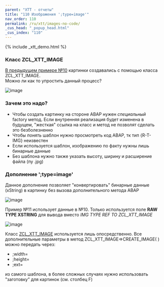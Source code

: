 ```yaml
---
parent: "XTT - отчеты"
title: "110 Изображения ';type=image'"
nav_order: 110
permalink: /ru/xtt/images-no-code/
_cus_head: "_popup_head.html"
_cus_index: "110"
---
```


{% include _xtt_demo.html %}

### Класс ZCL_XTT_IMAGE

[В предыдущем примере №10](../images/) картинки создавались с помощью класса ZCL_XTT_IMAGE.\
Можно ли как то упростить данный процесс?

![image](https://user-images.githubusercontent.com/36256417/103112878-31cad000-4682-11eb-87c8-3db8a095bd9e.png)

### Зачем это надо?
* Чтобы создать картинку на стороне ABAP нужен *специальный* factory метод. Если внутренняя реализация будет изменена в будущем, "жесткая" ссылка на класс и метод не позволят сделать это безболезненно
* Чтобы *понять* шаблон нужно просмотреть код ABAP, тк тип {R-T-IMG} неизвестен
* Если используется шаблон, изображению по факту нужны лишь бинарные данные
* Без шаблона нужно также указать высоту, ширину и расширение файла (пу .jpg)

### Дополнение ';type=image'
Данное дополнение позволяет "конвертировать" бинарные данные (xString) в картинку без вызова дополнительного метода ABAP

![image](https://user-images.githubusercontent.com/36256417/103113188-d1d52900-4683-11eb-8b37-6d5ee8461afc.png)

Пример №11 использует данные в №10. Только используется поле **RAW TYPE XSTRING** для вывода вместо *IMG TYPE REF TO ZCL_XTT_IMAGE*

![image](https://user-images.githubusercontent.com/36256417/103113102-54111d80-4683-11eb-99aa-c075a6e9de78.png)


Класс [ZCL_XTT_IMAGE](../images/) используется лишь опосредственно. Все дополнительные параметры в метод ZCL_XTT_IMAGE=>CREATE_IMAGE( ) можно передать через:

* ;width=
* ;height=
* ;ext=

из самого шаблона, в более сложных случаях нужно использовать "заготовку" для картинок (см. столбец F)
